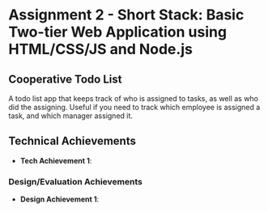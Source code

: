 Assignment 2 - Short Stack: Basic Two-tier Web Application using HTML/CSS/JS and Node.js  
===

## Cooperative Todo List
A todo list app that keeps track of who is assigned to tasks, as well as who did the assigning. Useful if you need to track which employee is assigned a task, and which manager assigned it.

## Technical Achievements
- **Tech Achievement 1**:

### Design/Evaluation Achievements
- **Design Achievement 1**: 

